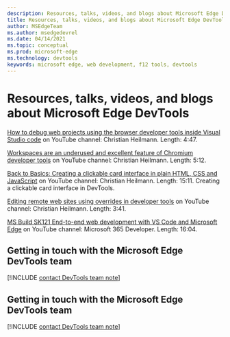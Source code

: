 ```yaml
---  
description: Resources, talks, videos, and blogs about Microsoft Edge DevTools  
title: Resources, talks, videos, and blogs about Microsoft Edge DevTools
author: MSEdgeTeam  
ms.author: msedgedevrel  
ms.date: 04/14/2021  
ms.topic: conceptual  
ms.prod: microsoft-edge  
ms.technology: devtools  
keywords: microsoft edge, web development, f12 tools, devtools  
---  
```

# Resources, talks, videos, and blogs about Microsoft Edge DevTools

[How to debug web projects using the browser developer tools inside Visual Studio code](https://www.youtube.com/watch?v=yNJNLqHj92c) on YouTube channel: Christian Heilmann.  Length: 4:47.
<!-- todo: x-link from the VS Code docs -->

[Workspaces are an underused and excellent feature of Chromium developer tools](https://www.youtube.com/watch?v=vnllofRsx8o) on YouTube channel: Christian Heilmann.  Length: 5:12.

[Back to Basics: Creating a clickable card interface in plain HTML, CSS and JavaScript](https://www.youtube.com/watch?v=T-71Yaz7B1I) on YouTube channel: Christian Heilmann.  Length: 15:11. Creating a clickable card interface in DevTools.

[Editing remote web sites using overrides in developer tools](https://www.youtube.com/watch?v=i7Sdq4av8d4) on YouTube channel: Christian Heilmann.  Length: 3:41.

[MS Build SK121 End-to-end web development with VS Code and Microsoft Edge](https://www.youtube.com/watch?v=EvbZ9svD3DA) on YouTube channel: Microsoft 365 Developer.  Length: 16:04.  

## Getting in touch with the Microsoft Edge DevTools team  

[!INCLUDE [contact DevTools team note](./includes/contact-devtools-team-note.md)]  

<!-- ## See also  

*   [Resources, talks, videos, and blogs about Microsoft Edge WebView 2](../webview2/resources.md) -->

## Getting in touch with the Microsoft Edge DevTools team  

[!INCLUDE [contact DevTools team note](../includes/contact-devtools-team-note.md)]  

<!-- links -->  


